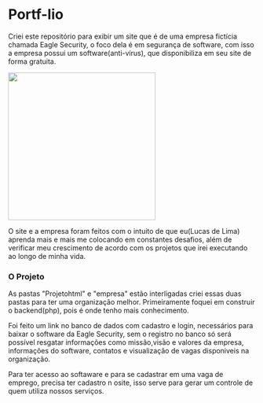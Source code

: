 # Portf-lio

Criei este repositório para exibir um site que é de uma empresa fictícia chamada Eagle Security, o foco dela é em segurança de software, com isso a empresa possui um software(anti-vírus), que disponibiliza em seu site de forma gratuita.

<img src="https://media.giphy.com/media/xT8qBqdVZGkZIuIn9S/giphy.gif" width="300" height="300"/>

O site e a empresa foram feitos com o intuito de que eu(Lucas de Lima) aprenda mais e mais me colocando em constantes desafios, além de verificar meu crescimento de acordo com os projetos que irei executando ao longo de minha vida.

### O Projeto

 As pastas "Projetohtml" e "empresa" estão interligadas criei essas duas pastas para ter uma organização melhor. Primeiramente foquei em construir o backend(php), pois é onde tenho mais conhecimento. 
 
 Foi feito um link no banco de dados com cadastro e login, necessários para baixar o software da Eagle Security, sem o registro no banco só será possível resgatar informações como missão,visão e valores da empresa, informações do software, contatos e visualização de vagas disponiveis na organização.
 
 Para ter acesso ao softaware e para se cadastrar em uma vaga de emprego, precisa ter cadastro n osite, isso serve para gerar um controle de quem utiliza nossos serviços.
 
